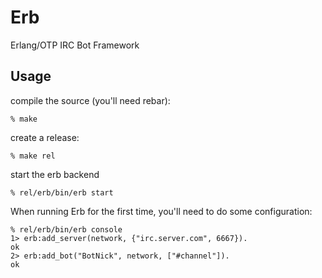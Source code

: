 # Erb

Erlang/OTP IRC Bot Framework

## Usage

compile the source (you'll need rebar):

    % make


create a release:

    % make rel


start the erb backend

    % rel/erb/bin/erb start


When running Erb for the first time, you'll need to do some configuration:

    % rel/erb/bin/erb console
    1> erb:add_server(network, {"irc.server.com", 6667}).
    ok
    2> erb:add_bot("BotNick", network, ["#channel"]).
    ok
